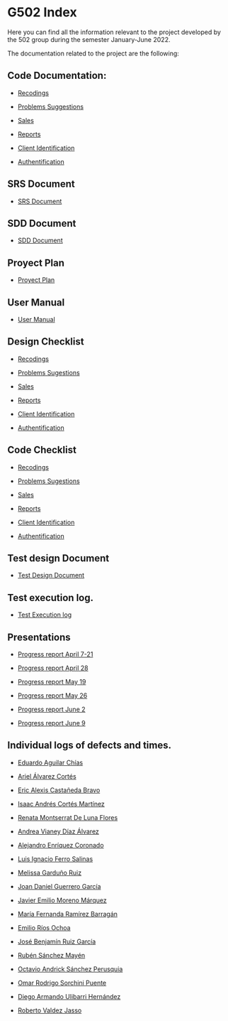 # G502 Index

Here you can find all the information relevant to the project developed 
by the 502 group during the semester January-June 2022.

The documentation related to the project are the following:


## Code Documentation:

* [Recodings](https://github.com/AmazonConnect-TECCEM-502/wiki/blob/main/Recordings.md)

* [Problems Suggestions](https://github.com/AmazonConnect-TECCEM-502/wiki/blob/main/ProblemsSuggestions.md)

* [Sales](https://github.com/AmazonConnect-TECCEM-502/wiki/blob/main/Sales.md)

* [Reports](https://github.com/AmazonConnect-TECCEM-502/wiki/blob/main/Reports.md)

* [Client Identification](https://github.com/AmazonConnect-TECCEM-502/wiki/blob/main/ClientAuthentication.md)

* [Authentification](https://github.com/AmazonConnect-TECCEM-502/wiki/blob/main/ClientAuthentication.md)



## SRS Document

* [SRS Document]()


## SDD Document

* [SDD Document]()


## Proyect Plan

* [Proyect Plan](https://docs.google.com/spreadsheets/d/1j-eL5tLAYuLl1fxj6zYnXZSwyR9XQF7A/edit?usp=sharing&ouid=105826448299569021198&rtpof=true&sd=true)


## User Manual

* [User Manual](https://drive.google.com/file/d/1X_oGoWmjCF785xYuWQI3OMMSA5Z9txXL/view?usp=sharing)


## Design Checklist

* [Recodings](https://drive.google.com/file/d/1ozgMxMfF1-_RuC6WcMJbiMXTiq2p6AOW/view?usp=sharing)

* [Problems Sugestions](https://docs.google.com/document/d/1mmeEVpxPip4X-iG74KczsBIX0P1eaLbGlRJz6UxiLVc/edit?usp=sharing)

* [Sales](https://drive.google.com/file/d/1SGfri-Sa3XiBAMm83KNiSVL0hYoSl9tO/view?usp=sharing)

* [Reports](https://drive.google.com/file/d/1qFirn-fAMDPhi3cM-DRO1lJZ8ALsyiqG/view?usp=sharing)

* [Client Identification](https://docs.google.com/document/d/14GLEkh_1qFjYitnpzPQxVGBW2mPL3kh9TLTryQJbYvs/edit?usp=sharing)

* [Authentification]()


## Code Checklist

* [Recodings](https://drive.google.com/file/d/1VggmkJwUQwzxHsVbGBxgh4kVAw9cIKIx/view?usp=sharing)

* [Problems Sugestions](https://docs.google.com/document/d/1mmeEVpxPip4X-iG74KczsBIX0P1eaLbGlRJz6UxiLVc/edit?usp=sharing)

* [Sales](https://drive.google.com/file/d/10degIvyBFE_ruBbw2iQOCdZKxgTlxWx_/view?usp=sharing)

* [Reports](https://drive.google.com/file/d/12v5He1DqHVX0_OS5kiQsOHcS9Ra3Kgoy/view?usp=sharing)

* [Client Identification](https://docs.google.com/document/d/1YhfzuIGwSR9ZChiF1aTZqqs5ikMm48iP8RSdtXGB94A/edit?usp=sharing)

* [Authentification]()


## Test design Document

* [Test Design Document]()


## Test execution log.

* [Test Execution log](https://docs.google.com/spreadsheets/d/1O9d5pJcXjo7XJvkBe6iKvFlGKm_Cbpv8SMTdbSATrcg/edit?usp=sharing)


## Presentations

* [Progress report April 7-21](https://drive.google.com/file/d/1dYSG-h50n6hVQAp8pef-GQxENcTbr00O/view?usp=sharing)

* [Progress report April 28](https://drive.google.com/file/d/1ajW7hyeaVW1Dfl2RrDohgaRrWse6fBM8/view?usp=sharing)

* [Progress report May 19](https://drive.google.com/file/d/1nb1EiA1eDgGPOU6eu0MB44akKi9t-Cns/view?usp=sharing)

* [Progress report May 26](https://drive.google.com/file/d/1YjuDt7gybi0Fq7bbJPYMjAJjzRwIHud5/view?usp=sharing)

* [Progress report June 2](https://drive.google.com/file/d/1PPWZP2bWmgZVsoJTID3XrIaxNiJatCFe/view?usp=sharing)

* [Progress report June 9](https://drive.google.com/file/d/1PemCcUuslmpCLyqNyIHhZkANWd-J4WDB/view?usp=sharing)
 

## Individual logs of defects and times.


* [Eduardo Aguilar Chías]()

* [Ariel Álvarez Cortés]()

* [Eric Alexis Castañeda Bravo]()

* [Isaac Andrés Cortés Martínez]()

* [Renata Montserrat De Luna Flores]()

* [Andrea Vianey Díaz Álvarez]()

* [Alejandro Enríquez Coronado]()

* [Luis Ignacio Ferro Salinas]()

* [Melissa Garduño Ruiz]()

* [Joan Daniel Guerrero García]()

* [Javier Emilio Moreno Márquez]()

* [María Fernanda Ramírez Barragán]()

* [Emilio Ríos Ochoa]()

* [José Benjamín Ruiz García]()

* [Rubén Sánchez Mayén]()

* [Octavio Andrick Sánchez Perusquia]()

* [Omar Rodrigo Sorchini Puente]()

* [Diego Armando Ulibarri Hernández]()

* [Roberto Valdez Jasso](https://drive.google.com/file/d/16xUvkUUTenKNRYeT7CGs64_u8qdfOinb/view?usp=sharing)









